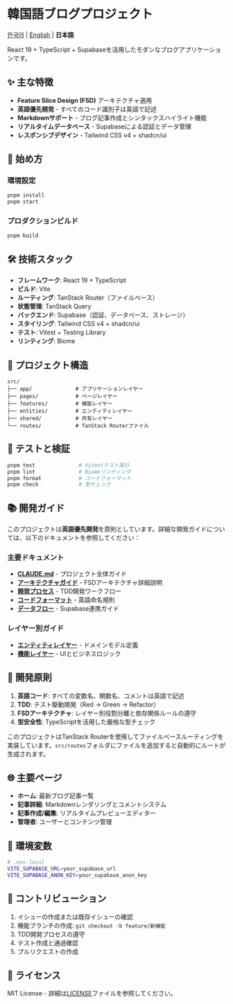 # 韓国語ブログプロジェクト

[한국어](./README.ko.md) | [English](./README.md) | **日本語**

React 19 + TypeScript + Supabaseを活用したモダンなブログアプリケーションです。

## ✨ 主な特徴

- **Feature Slice Design (FSD)** アーキテクチャ適用
- **英語優先開発** - すべてのコード識別子は英語で記述
- **Markdownサポート** - ブログ記事作成とシンタックスハイライト機能
- **リアルタイムデータベース** - Supabaseによる認証とデータ管理
- **レスポンシブデザイン** - Tailwind CSS v4 + shadcn/ui

## 🚀 始め方

### 環境設定

```bash
pnpm install
pnpm start
```

### プロダクションビルド

```bash
pnpm build
```

## 🛠️ 技術スタック

- **フレームワーク**: React 19 + TypeScript
- **ビルド**: Vite
- **ルーティング**: TanStack Router（ファイルベース）
- **状態管理**: TanStack Query
- **バックエンド**: Supabase（認証、データベース、ストレージ）
- **スタイリング**: Tailwind CSS v4 + shadcn/ui
- **テスト**: Vitest + Testing Library
- **リンティング**: Biome

## 📁 プロジェクト構造

```
src/
├── app/              # アプリケーションレイヤー
├── pages/            # ページレイヤー
├── features/         # 機能レイヤー
├── entities/         # エンティティレイヤー
├── shared/           # 共有レイヤー
└── routes/           # TanStack Routerファイル
```

## 🧪 テストと検証

```bash
pnpm test              # Vitestテスト実行
pnpm lint              # Biomeリンティング
pnpm format            # コードフォーマット
pnpm check             # 型チェック
```

## 📚 開発ガイド

このプロジェクトは**英語優先開発**を原則としています。詳細な開発ガイドについては、以下のドキュメントを参照してください：

### 主要ドキュメント

- **[CLAUDE.md](./CLAUDE.md)** - プロジェクト全体ガイド
- **[アーキテクチャガイド](./docs/japanese/architecture.md)** - FSDアーキテクチャ詳細説明
- **[開発プロセス](./docs/japanese/develop-process.md)** - TDD開発ワークフロー
- **[コードフォーマット](./docs/japanese/code-format.md)** - 英語命名規則
- **[データフロー](./docs/japanese/data-flow.md)** - Supabase連携ガイド

### レイヤー別ガイド

- **[エンティティレイヤー](./src/entities/CLAUDE.md)** - ドメインモデル定義
- **[機能レイヤー](./src/features/CLAUDE.md)** - UIとビジネスロジック

## 🎯 開発原則

1. **英語コード**: すべての変数名、関数名、コメントは英語で記述
2. **TDD**: テスト駆動開発（Red → Green → Refactor）
3. **FSDアーキテクチャ**: レイヤー別役割分離と依存関係ルールの遵守
4. **型安全性**: TypeScriptを活用した厳格な型チェック

このプロジェクトはTanStack Routerを使用してファイルベースルーティングを実装しています。`src/routes`フォルダにファイルを追加すると自動的にルートが生成されます。

## 🌐 主要ページ

- **ホーム**: 最新ブログ記事一覧
- **記事詳細**: Markdownレンダリングとコメントシステム
- **記事作成/編集**: リアルタイムプレビューエディター
- **管理者**: ユーザーとコンテンツ管理

## 🔧 環境変数

```bash
# .env.local
VITE_SUPABASE_URL=your_supabase_url
VITE_SUPABASE_ANON_KEY=your_supabase_anon_key
```

## 🤝 コントリビューション

1. イシューの作成または既存イシューの確認
2. 機能ブランチの作成: `git checkout -b feature/新機能`
3. TDD開発プロセスの遵守
4. テスト作成と通過確認
5. プルリクエストの作成

## 📄 ライセンス

MIT License - 詳細は[LICENSE](LICENSE)ファイルを参照してください。
